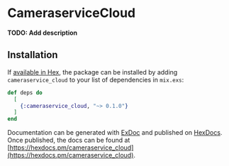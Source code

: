 # CameraserviceCloud

**TODO: Add description**

## Installation

If [available in Hex](https://hex.pm/docs/publish), the package can be installed
by adding `cameraservice_cloud` to your list of dependencies in `mix.exs`:

```elixir
def deps do
  [
    {:cameraservice_cloud, "~> 0.1.0"}
  ]
end
```

Documentation can be generated with [ExDoc](https://github.com/elixir-lang/ex_doc)
and published on [HexDocs](https://hexdocs.pm). Once published, the docs can
be found at [https://hexdocs.pm/cameraservice_cloud](https://hexdocs.pm/cameraservice_cloud).


